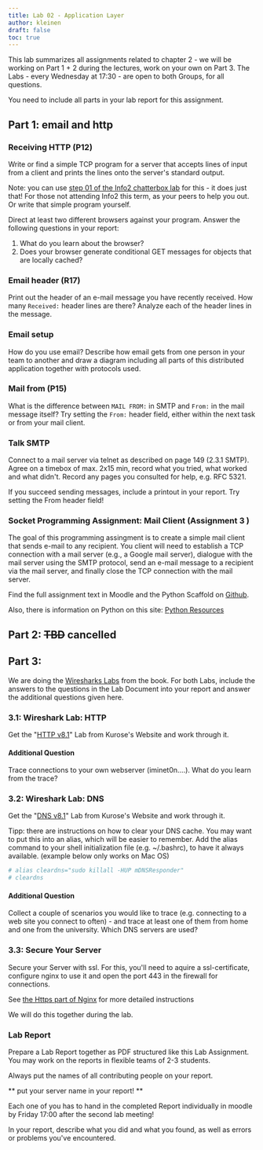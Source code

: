 ```yaml
---
title: Lab 02 - Application Layer
author: kleinen
draft: false
toc: true
---
```


This lab summarizes all assignments related to chapter 2 - we will be working on
Part 1 + 2 during the lectures, work on your own on Part 3.
The Labs - every Wednesday at 17:30 - are open to both Groups, for all questions.

You need to include all parts in your lab report for this assignment.

## Part 1: email and http

### Receiving HTTP (P12)

Write or find a simple TCP program for a server that accepts lines of input
from a client and prints the lines onto the server's standard output.

Note: you can use [step 01 of the Info2 chatterbox lab](/classes/ws2021/info2/labs/lab-04#step-1-client-sends-messages-to-server) for this - it does just
that! For those not attending Info2 this term, as your peers to help you out.
Or write that simple program yourself.

Direct at least two different browsers against your program. Answer the following questions in your report:

1. What do you learn about the browser?
2. Does your browser generate conditional GET messages for objects that are locally cached?


### Email header (R17)

Print out the header of an e-mail message you have recently received.
How many `Received:` header lines are there? Analyze each of the header lines
in the message.

### Email setup

How do you use email? Describe how email gets from one person in your team to
another and draw a diagram including all parts of this distributed application
together with protocols used.

### Mail from (P15)

What is the difference between `MAIL FROM:` in SMTP and `From:` in the mail message
itself? Try setting the `From:` header field, either within the next task or
from your mail client.

### Talk SMTP

Connect to a mail server via telnet as described on page 149 (2.3.1 SMTP).
Agree on a timebox of max. 2x15 min, record what you tried, what worked and what
didn't. Record any pages you consulted for help, e.g. RFC 5321.

If you succeed sending messages, include a printout in your report. Try setting
the From header field!

### Socket Programming Assignment: Mail Client (Assignment 3 )
The goal of this programming assingment is to create a simple mail client that
sends e-mail to any recipient. You client will need to establish a TCP connection
with a mail server (e.g., a Google mail server), dialogue with the mail server
using the SMTP protocol, send an e-mail message to a recipient via the mail
server, and finally close the TCP connection with the mail server.

Find the full assignment text in Moodle and the Python Scaffold on
[Github](https://github.com/htw-imi-networks/python-programming-assignments).

Also, there is information on Python on this site: [Python Resources](/material/languages/python-resources/)


## Part 2: ~~TBD~~ cancelled
<!-- R26 -->

## Part 3:

We are doing the [Wiresharks Labs](http://gaia.cs.umass.edu/kurose_ross/wireshark.php) from the book.
For both Labs, include the answers to the questions in the Lab Document into your report
and answer the additional questions given here.

### 3.1: Wireshark Lab: HTTP

Get the "[HTTP v8.1](http://www-net.cs.umass.edu/wireshark-labs/Wireshark_HTTP_v8.1.doc)"
Lab from Kurose's Website and work through it.

#### Additional Question
Trace connections to your own webserver (iminet0n....). What do you learn from
the trace?

### 3.2: Wireshark Lab: DNS

Get the "[DNS v8.1](http://www-net.cs.umass.edu/wireshark-labs/Wireshark_DNS_v8.1.doc)"
Lab from Kurose's Website and work through it.

Tipp: there are instructions on how to clear your DNS cache.
You may want to put this into an alias, which will be easier to
remember. Add the alias command to your shell initialization file (e.g. ~/.bashrc),
to have it always available. (example below only works on Mac OS)

```bash
# alias cleardns="sudo killall -HUP mDNSResponder"
# cleardns
```
#### Additional Question

Collect a couple of scenarios you would like to trace (e.g. connecting to a web site
you connect to often) - and trace at least one of them from home and one from the
university. Which DNS servers are used?

### 3.3: Secure Your Server

Secure your Server with ssl.
For this, you'll need to aquire a ssl-certificate, configure nginx to use it and
open the port 443 in the firewall for connections.

See [the Https part of Nginx](/material/ops/nginx/#https) for more detailed instructions

We will do this together during the lab.

### Lab Report

Prepare a Lab Report together as PDF structured like this Lab Assignment.
You may work on the reports in flexible teams of 2-3 students.

Always put the names of all contributing people on your report.

** put your server name in your report! **

Each one of you has to hand in the completed Report individually in moodle
by Friday 17:00 after the second lab meeting!

In your report, describe what you did and what you found,
 as well as errors or problems you've encountered.
